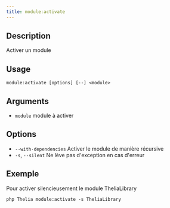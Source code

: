 ```yaml
---
title: module:activate
---
```


## Description
Activer un module

## Usage
```shell
module:activate [options] [--] <module>
```

## Arguments
- `module`                    module à activer

## Options
- `--with-dependencies`  Activer le module de manière récursive
- `-s`, `--silent`             Ne lève pas d'exception en cas d'erreur


## Exemple
Pour activer silencieusement le module TheliaLibrary
```shell
php Thelia module:activate -s TheliaLibrary
```
